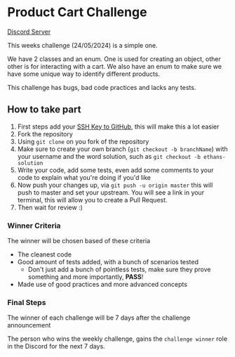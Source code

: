 # Product Cart Challenge

[Discord Server](https://discord.gg/UmYGKbntvt)

This weeks challenge (24/05/2024) is a simple one.

We have 2 classes and an enum. One is used for creating an object, other other is for interacting with a cart.
We also have an enum to make sure we have some unique way to identify different products.

This challenge has bugs, bad code practices and lacks any tests.

## How to take part
1. First steps add your [SSH Key to GitHub](https://docs.github.com/en/authentication/connecting-to-github-with-ssh), this will make this a lot easier
2. Fork the repository
3. Using `git clone` on you fork of the repository
4. Make sure to create your own branch (`git checkout -b branchName`) with your username and the word solution, such as `git checkout -b ethans-solution`
5. Write your code, add some tests, even add some comments to your code to explain what you're doing if you'd like
6. Now push your changes up, via `git push -u origin master` this will push to master and set your upstream. You will see a link in your terminal, this will allow you to create a Pull Request.
7. Then wait for review :)

### Winner Criteria
The winner will be chosen based of these criteria

- The cleanest code
- Good amount of tests added, with a bunch of scenarios tested
  - Don't just add a bunch of pointless tests, make sure they prove something and more importantly, **PASS**!
- Made use of good practices and more advanced concepts

### Final Steps
The winner of each challenge will be 7 days after the challenge announcement

The person who wins the weekly challenge, gains the `challenge winner` role in the Discord for the next 7 days.
